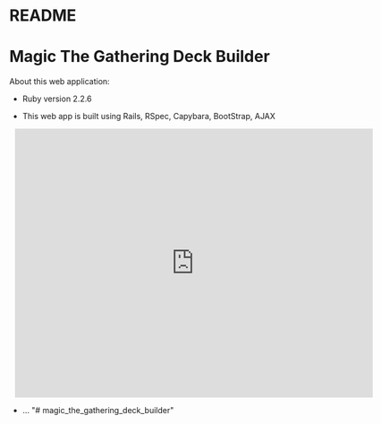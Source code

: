 # README

# Magic The Gathering Deck Builder

About this web application:

* Ruby version 2.2.6

* This web app is built using Rails, RSpec, Capybara, BootStrap, AJAX

<div style="width: 640px; height: 480px; margin: 10px; position: relative;"><iframe allowfullscreen frameborder="0" style="width:640px; height:480px" src="https://www.lucidchart.com/documents/embeddedchart/023d81f1-3a57-4f7f-8d85-89fa67b69926" id="GMQItBEPuLaU"></iframe></div>

* ...
"# magic_the_gathering_deck_builder"

